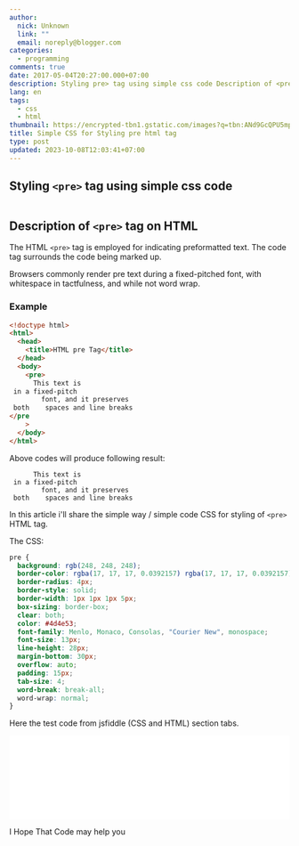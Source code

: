 ```yaml
---
author:
  nick: Unknown
  link: ""
  email: noreply@blogger.com
categories:
  - programming
comments: true
date: 2017-05-04T20:27:00.000+07:00
description: Styling pre> tag using simple css code Description of <pre> tag on HTML The HTML <pre> tag is employed for indicating
lang: en
tags:
  - css
  - html
thumbnail: https://encrypted-tbn1.gstatic.com/images?q=tbn:ANd9GcQPU5mp9B9Vq99lF8d8-apVN1I1DoiA9DcmpTwYsP1MY5hRB8oY
title: Simple CSS for Styling pre html tag
type: post
updated: 2023-10-08T12:03:41+07:00
---
```


## Styling `<pre>` tag using simple css code

![<pre>](https://encrypted-tbn1.gstatic.com/images?q=tbn:ANd9GcQPU5mp9B9Vq99lF8d8-apVN1I1DoiA9DcmpTwYsP1MY5hRB8oY "<pre>")

## Description of `<pre>` tag on HTML

The HTML `<pre>` tag is employed for indicating preformatted text. The code tag surrounds the code being marked up.

Browsers commonly render pre text during a fixed-pitched font, with whitespace in tactfulness, and while not word wrap.

### Example

```html
<!doctype html>
<html>
  <head>
    <title>HTML pre Tag</title>
  </head>
  <body>
    <pre>
      This text is
 in a fixed-pitch
        font, and it preserves
 both    spaces and line breaks
</pre
    >
  </body>
</html>
```

Above codes will produce following result:

```
      This text is
 in a fixed-pitch
        font, and it preserves
 both    spaces and line breaks
```

In this article i'll share the simple way / simple code CSS for styling of `<pre>` HTML tag.

The CSS:

```css
pre {
  background: rgb(248, 248, 248);
  border-color: rgba(17, 17, 17, 0.0392157) rgba(17, 17, 17, 0.0392157) rgba(17, 17, 17, 0.0392157) rgb(32, 142, 214);
  border-radius: 4px;
  border-style: solid;
  border-width: 1px 1px 1px 5px;
  box-sizing: border-box;
  clear: both;
  color: #4d4e53;
  font-family: Menlo, Monaco, Consolas, "Courier New", monospace;
  font-size: 13px;
  line-height: 28px;
  margin-bottom: 30px;
  overflow: auto;
  padding: 15px;
  tab-size: 4;
  word-break: break-all;
  word-wrap: normal;
}
```

 Here the test code from jsfiddle (CSS and HTML) section tabs.

<iframe allowfullscreen="allowfullscreen" frameborder="0" height="auto" src="//jsfiddle.net/dimaslanjaka/p9uw69bb/embedded/" width="100%"></iframe>

I Hope That Code may help you